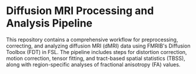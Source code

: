 # Diffusion MRI Processing and Analysis Pipeline
This repository contains a comprehensive workflow for preprocessing, correcting, and analyzing diffusion MRI (dMRI) data using FMRIB's Diffusion Toolbox (FDT) in FSL. The pipeline includes steps for distortion correction, motion correction, tensor fitting, and tract-based spatial statistics (TBSS), along with region-specific analyses of fractional anisotropy (FA) values.
